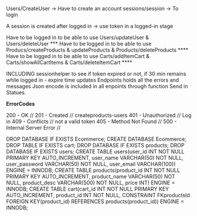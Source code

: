 Users/CreateUser -> Have to create an account
sessions/session -> To login 

A session is created after logged in -> use token in a logged-in stage

Have to be logged in to be able to use Users/updateUser & Users/deleteUser ***
Have to be logged in to be able to use Producs/createProducts & updateProducts & Products/deleteProducts ****
Have to be logged in to be able to use Carts/addItemCart & Carts/showAllCartItems & Carts/deleteItemCart ****


INCLUDING sessionhelper to see if token expired or not, if 30 min remains while logged in - expire time updates
Endpoints holds all the errors and messages
Json encode is included in all enpoints through function Send in Statues.


******ErrorCodes******

200 -  OK   // 
201 - Created  // createproducts-users
401 - Unauthorized //  Log in 
409 - Conflicts // not a valid token
405 - Method Not Found // 
500 - Internal Server Error //


DROP DATABASE IF EXISTS Ecommerce; CREATE DATABASE Ecommerce; DROP TABLE IF EXISTS cart; DROP DATABASE IF EXISTS products; DROP DATABASE IF EXISTS users; CREATE TABLE users(user_id INT NOT NULL PRIMARY KEY AUTO_INCREMENT, user_name VARCHAR(50) NOT NULL, user_password VARCHAR(50) NOT NULL, user_email VARCHAR(100)) ENGINE = INNODB; CREATE TABLE products(product_id INT NOT NULL PRIMARY KEY AUTO_INCREMENT, product_name VARCHAR(50) NOT NULL, product_desc VARCHAR(500) NOT NULL, price INT) ENGINE = INNODB; CREATE TABLE cart(cart_id INT NOT NULL PRIMARY KEY AUTO_INCREMENT, product_id INT NOT NULL, CONSTRAINT FKproductsId FOREIGN KEY(product_id) REFERENCES products(product_id)) ENGINE = INNODB;











